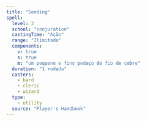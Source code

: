 ```yaml
---
title: "Sending"
spell:
  level: 3
  school: "conjuration"
  castingTime: "Ação"
  range: "Ilimitado"
  components:
    v: true
    s: true
    m: "um pequeno e fino pedaço de fio de cobre"
  duration: "1 rodada"
  casters:
    - bard
    - cleric
    - wizard
  type:
    - utility
  source: "Player's Handbook"
---
```

